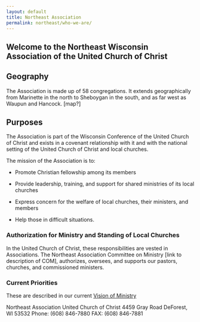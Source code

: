 ```yaml
---
layout: default
title: Northeast Association
permalink: northeast/who-we-are/
---
```


## Welcome to the Northeast Wisconsin Association of the United Church of Christ

Geography
---------

The Association is made up of 58 congregations. It extends geographically from Marinette in the north to Sheboygan in the south, and as far west as Waupun and Hancock. \[map?\]

## Purposes

The Association is part of the Wisconsin Conference of the United Church of Christ and exists in a covenant relationship with it and with the national setting of the United Church of Christ and local churches.

The mission of the Association is to:

-   Promote Christian fellowship among its members

-   Provide leadership, training, and support for shared ministries of its local churches

-   Express concern for the welfare of local churches, their ministers, and members

-   Help those in difficult situations.

### Authorization for Ministry and Standing of Local Churches

In the United Church of Christ, these responsibilities are vested in Associations. The Northeast Association Committee on Ministry \[link to description of COM\], authorizes, oversees, and supports our pastors, churches, and commissioned ministers.

### Current Priorities

These are described in our current [Vision of Ministry](about:blank)

Northeast Association United Church of Christ
4459 Gray Road
DeForest, WI 53532
Phone: (608) 846-7880
FAX: (608) 846-7881
